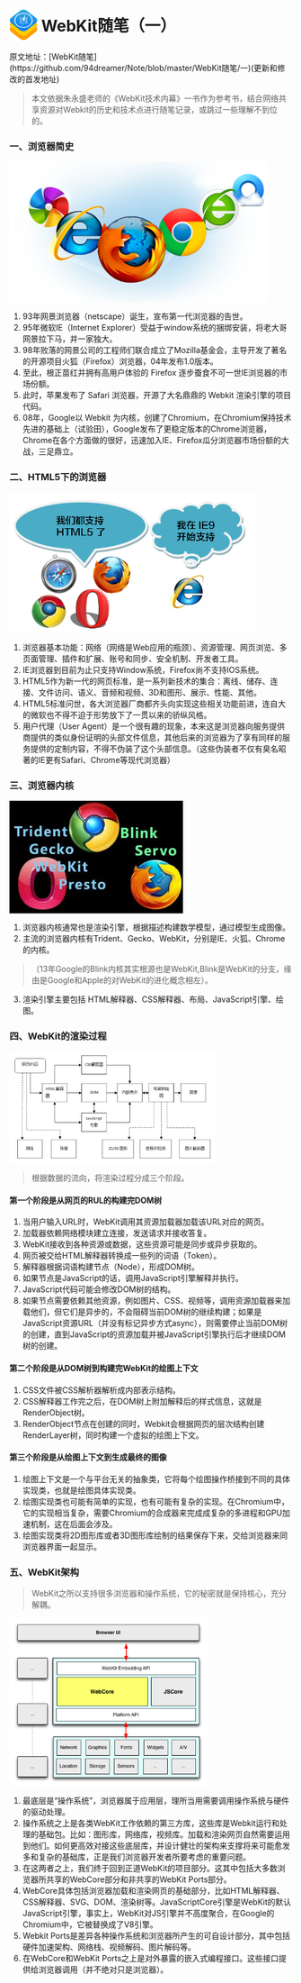 <h1 style="line-height:50px;"><img src="../img/webkit.svg" width=50 style="vertical-align:bottom;"> WebKit随笔（一） </h1>
原文地址：[WebKit随笔](https://github.com/94dreamer/Note/blob/master/WebKit随笔/一)(更新和修改的首发地址)



> 本文依据朱永盛老师的《WebKit技术内幕》一书作为参考书，结合网络共享资源对Webkit的历史和技术点进行随笔记录，或跳过一些理解不到位的。


### 一、浏览器简史
<img src="../img/network.png" height=250 style="vertical-align:bottom;">

1. 93年网景浏览器（netscape）诞生，宣布第一代浏览器的告世。
2. 95年微软IE（Internet Explorer）受益于window系统的捆绑安装，将老大哥网景拉下马，并一家独大。
3. 98年败落的网景公司的工程师们联合成立了Mozilla基金会，主导开发了著名的开源项目火狐（Firefox）浏览器，04年发布1.0版本。
4. 至此，根正苗红并拥有高用户体验的 Firefox 逐步蚕食不可一世IE浏览器的市场份额。
5. 此时，苹果发布了 Safari 浏览器，开源了大名鼎鼎的 Webkit 渲染引擎的项目代码。
6. 08年，Google以 Webkit 为内核，创建了Chromium，在Chromium保持技术先进的基础上（试验田），Google发布了更稳定版本的Chrome浏览器，Chrome在各个方面做的很好，迅速加入IE、Firefox瓜分浏览器市场份额的大战，三足鼎立。

### 二、HTML5下的浏览器
<img src="../img/browsers_say.png" height=250 style="vertical-align:bottom;">

1. 浏览器基本功能：网络（网络是Web应用的瓶颈）、资源管理、网页浏览、多页面管理、插件和扩展、账号和同步、安全机制、开发者工具。
2. IE浏览器到目前为止只支持Window系统，Firefox尚不支持IOS系统。
3. HTML5作为新一代的网页标准，是一系列新技术的集合：离线、储存、连接、文件访问、语义、音频和视频、3D和图形、展示、性能、其他。
4. HTML5标准问世，各大浏览器厂商都齐头向实现这些相关功能前进，连自大的微软也不得不迫于形势放下了一贯以来的骄纵风格。
5. 用户代理（User Agent）是一个很有趣的现象，本来这是浏览器向服务提供商提供的类似身份证明的头部文件信息，其他后来的浏览器为了享有同样的服务提供的定制内容，不得不伪装了这个头部信息。（这些伪装者不仅有臭名昭著的IE更有Safari、Chrome等现代浏览器）

### 三、浏览器内核
<img src="../img/core.jpg" height=200 style="vertical-align:bottom;">

1. 浏览器内核通常也是渲染引擎，根据描述构建数学模型，通过模型生成图像。
2. 主流的浏览器内核有Trident、Gecko、WebKit，分别是IE、火狐、Chrome的内核。
>（13年Google的Blink内核其实根源也是WebKit,Blink是WebKit的分支，缘由是Google和Apple的对WebKit的进化概念相左）。

3. 渲染引擎主要包括 HTML解释器、CSS解释器、布局、JavaScript引擎、绘图。

### 四、WebKit的渲染过程
<img src="../img/render.jpeg" height=200 style="vertical-align:bottom;">

>根据数据的流向，将渲染过程分成三个阶段。

#### 第一个阶段是从网页的RUL的构建完DOM树
1. 当用户输入URL时，WebKit调用其资源加载器加载该URL对应的网页。
2. 加载器依赖网络模块建立连接，发送请求并接收答复。
3. WebKit接收到各种资源或数据，这些资源可能是同步或异步获取的。
4. 网页被交给HTML解释器转换成一些列的词语（Token）。
5. 解释器根据词语构建节点（Node），形成DOM树。
6. 如果节点是JavaScript的话，调用JavaScript引擎解释并执行。
7. JavaScript代码可能会修改DOM树的结构。
8. 如果节点需要依赖其他资源，例如图片、CSS、视频等，调用资源加载器来加载他们，但它们是异步的，不会阻碍当前DOM树的继续构建；如果是JavaScript资源URL（并没有标记异步方式async），则需要停止当前DOM树的创建，直到JavaScript的资源加载并被JavaScript引擎执行后才继续DOM树的创建。

#### 第二个阶段是从DOM树到构建完WebKit的绘图上下文
1. CSS文件被CSS解析器解析成内部表示结构。
2. CSS解释器工作完之后，在DOM树上附加解释后的样式信息，这就是RenderObject树。
3. RenderObject节点在创建的同时，Webkit会根据网页的层次结构创建RenderLayer树，同时构建一个虚拟的绘图上下文。

#### 第三个阶段是从绘图上下文到生成最终的图像
1. 绘图上下文是一个与平台无关的抽象类，它将每个绘图操作桥接到不同的具体实现类，也就是绘图具体实现类。
2. 绘图实现类也可能有简单的实现，也有可能有复杂的实现。在Chromium中，它的实现相当复杂，需要Chromium的合成器来完成成复杂的多进程和GPU加速机制，这在后面会涉及。
3. 绘图实现类将2D图形库或者3D图形库绘制的结果保存下来，交给浏览器来同浏览器界面一起显示。

### 五、WebKit架构
> WebKit之所以支持很多浏览器和操作系统，它的秘密就是保持核心，充分解耦。

<img src="../img/webcore.png" height=300 style="vertical-align:bottom;">

1. 最底层是“操作系统”，浏览器属于应用层，理所当用需要调用操作系统与硬件的驱动处理。
2. 操作系统之上是各类WebKit工作依赖的第三方库，这些库是Webkit运行和处理的基础包。比如：图形库，网络库，视频库。加载和渲染网页自然需要运用到他们。如何更高效对接这些底层库，并设计健壮的架构来支撑将来可能愈发多和复杂的基础库，正是我们浏览器开发者所要考虑的重要问题。
3. 在这两者之上，我们终于回到正道WebKit的项目部分。这其中包括大多数浏览器所共享的WebCore部分和非共享的WebKit Ports部分。
4. WebCore具体包括浏览器加载和渲染网页的基础部分，比如HTML解释器、CSS解释器、SVG、DOM、渲染树等。JavaScriptCore引擎是WebKit的默认JavaScript引擎，事实上，WebKit对JS引擎并不高度聚合，在Google的Chromium中，它被替换成了V8引擎。
5. Webkit Ports是差异各种操作系统和浏览器所产生的可自设计部分，其中包括硬件加速架构、网络栈、视频解码、图片解码等。
6. 在WebCore和WebKit Ports之上是对外暴露的嵌入式编程接口。这些接口提供给浏览器调用（并不绝对只是浏览器）。




